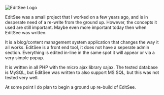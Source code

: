 ![EditSee Logo](http://editsee.org/logo.png)

EditSee was a small project that I worked on a few years ago, and is in desperate need of a re-write from the ground up.  However, the concepts it used are still important.  Maybe even more important today then when EditSee was written.

It is a blog/content management system application that changes the way it all works.  EditSee is a front end tool, it does not have a seperate admin section.  Everything is edited in-line in the same spot it will appear or via a very simple popup.

It is written in all PHP with the micro ajax library xajax.  The tested database is MySQL, but EditSee was written to also support MS SQL, but this was not tested very well.

At some point I do plan to begin a ground up re-build of EditSee.
